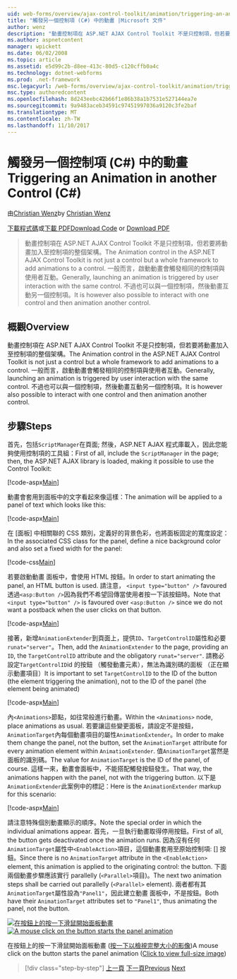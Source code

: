 ```yaml
---
uid: web-forms/overview/ajax-control-toolkit/animation/triggering-an-animation-in-another-control-cs
title: "觸發另一個控制項 (C#) 中的動畫 |Microsoft 文件"
author: wenz
description: "動畫控制項在 ASP.NET AJAX Control Toolkit 不是只控制項，但若要將動畫加入至控制項的整個架構。 一般而言，啟動..."
ms.author: aspnetcontent
manager: wpickett
ms.date: 06/02/2008
ms.topic: article
ms.assetid: e5d99c2b-d8ee-413c-80d5-c120cffb0a4c
ms.technology: dotnet-webforms
ms.prod: .net-framework
msc.legacyurl: /web-forms/overview/ajax-control-toolkit/animation/triggering-an-animation-in-another-control-cs
msc.type: authoredcontent
ms.openlocfilehash: 8d243eebc42b66f1e86b38a1b7531e527144ea7e
ms.sourcegitcommit: 9a9483aceb34591c97451997036a9120c3fe2baf
ms.translationtype: MT
ms.contentlocale: zh-TW
ms.lasthandoff: 11/10/2017
---
```

<a name="triggering-an-animation-in-another-control-c"></a><span data-ttu-id="0e8d1-104">觸發另一個控制項 (C#) 中的動畫</span><span class="sxs-lookup"><span data-stu-id="0e8d1-104">Triggering an Animation in another Control (C#)</span></span>
====================
<span data-ttu-id="0e8d1-105">由[Christian Wenz](https://github.com/wenz)</span><span class="sxs-lookup"><span data-stu-id="0e8d1-105">by [Christian Wenz](https://github.com/wenz)</span></span>

<span data-ttu-id="0e8d1-106">[下載程式碼](http://download.microsoft.com/download/f/9/a/f9a26acd-8df4-4484-8a18-199e4598f411/Animation8.cs.zip)或[下載 PDF](http://download.microsoft.com/download/6/7/1/6718d452-ff89-4d3f-a90e-c74ec2d636a3/animation8CS.pdf)</span><span class="sxs-lookup"><span data-stu-id="0e8d1-106">[Download Code](http://download.microsoft.com/download/f/9/a/f9a26acd-8df4-4484-8a18-199e4598f411/Animation8.cs.zip) or [Download PDF](http://download.microsoft.com/download/6/7/1/6718d452-ff89-4d3f-a90e-c74ec2d636a3/animation8CS.pdf)</span></span>

> <span data-ttu-id="0e8d1-107">動畫控制項在 ASP.NET AJAX Control Toolkit 不是只控制項，但若要將動畫加入至控制項的整個架構。</span><span class="sxs-lookup"><span data-stu-id="0e8d1-107">The Animation control in the ASP.NET AJAX Control Toolkit is not just a control but a whole framework to add animations to a control.</span></span> <span data-ttu-id="0e8d1-108">一般而言，啟動動畫會觸發相同的控制項與使用者互動。</span><span class="sxs-lookup"><span data-stu-id="0e8d1-108">Generally, launching an animation is triggered by user interaction with the same control.</span></span> <span data-ttu-id="0e8d1-109">不過也可以與一個控制項，然後動畫互動另一個控制項。</span><span class="sxs-lookup"><span data-stu-id="0e8d1-109">It is however also possible to interact with one control and then animation another control.</span></span>


## <a name="overview"></a><span data-ttu-id="0e8d1-110">概觀</span><span class="sxs-lookup"><span data-stu-id="0e8d1-110">Overview</span></span>

<span data-ttu-id="0e8d1-111">動畫控制項在 ASP.NET AJAX Control Toolkit 不是只控制項，但若要將動畫加入至控制項的整個架構。</span><span class="sxs-lookup"><span data-stu-id="0e8d1-111">The Animation control in the ASP.NET AJAX Control Toolkit is not just a control but a whole framework to add animations to a control.</span></span> <span data-ttu-id="0e8d1-112">一般而言，啟動動畫會觸發相同的控制項與使用者互動。</span><span class="sxs-lookup"><span data-stu-id="0e8d1-112">Generally, launching an animation is triggered by user interaction with the same control.</span></span> <span data-ttu-id="0e8d1-113">不過也可以與一個控制項，然後動畫互動另一個控制項。</span><span class="sxs-lookup"><span data-stu-id="0e8d1-113">It is however also possible to interact with one control and then animation another control.</span></span>

## <a name="steps"></a><span data-ttu-id="0e8d1-114">步驟</span><span class="sxs-lookup"><span data-stu-id="0e8d1-114">Steps</span></span>

<span data-ttu-id="0e8d1-115">首先，包括`ScriptManager`在頁面; 然後，ASP.NET AJAX 程式庫載入，因此您能夠使用控制項的工具組：</span><span class="sxs-lookup"><span data-stu-id="0e8d1-115">First of all, include the `ScriptManager` in the page; then, the ASP.NET AJAX library is loaded, making it possible to use the Control Toolkit:</span></span>

[!code-aspx[Main](triggering-an-animation-in-another-control-cs/samples/sample1.aspx)]

<span data-ttu-id="0e8d1-116">動畫會套用到面板中的文字看起來像這樣：</span><span class="sxs-lookup"><span data-stu-id="0e8d1-116">The animation will be applied to a panel of text which looks like this:</span></span>

[!code-aspx[Main](triggering-an-animation-in-another-control-cs/samples/sample2.aspx)]

<span data-ttu-id="0e8d1-117">在 [面板] 中相關聯的 CSS 類別，定義好的背景色彩，也將面板固定的寬度設定：</span><span class="sxs-lookup"><span data-stu-id="0e8d1-117">In the associated CSS class for the panel, define a nice background color and also set a fixed width for the panel:</span></span>

[!code-css[Main](triggering-an-animation-in-another-control-cs/samples/sample3.css)]

<span data-ttu-id="0e8d1-118">若要啟動動畫 面板中，會使用 HTML 按鈕。</span><span class="sxs-lookup"><span data-stu-id="0e8d1-118">In order to start animating the panel, an HTML button is used.</span></span> <span data-ttu-id="0e8d1-119">請注意， `<input type="button" />` favoured 透過`<asp:Button />`因為我們不希望回傳當使用者按一下該按鈕時。</span><span class="sxs-lookup"><span data-stu-id="0e8d1-119">Note that `<input type="button" />` is favoured over `<asp:Button />` since we do not want a postback when the user clicks on that button.</span></span>

[!code-aspx[Main](triggering-an-animation-in-another-control-cs/samples/sample4.aspx)]

<span data-ttu-id="0e8d1-120">接著，新增`AnimationExtender`到頁面上，提供`ID`、`TargetControlID`屬性和必要`runat="server"`。</span><span class="sxs-lookup"><span data-stu-id="0e8d1-120">Then, add the `AnimationExtender` to the page, providing an `ID`, the `TargetControlID` attribute and the obligatory `runat="server"`.</span></span> <span data-ttu-id="0e8d1-121">請務必設定`TargetControlID`id 的按鈕 （觸發動畫元素），無法為識別碼的面板 （正在顯示動畫項目）</span><span class="sxs-lookup"><span data-stu-id="0e8d1-121">It is important to set `TargetControlID` to the ID of the button (the element triggering the animation), not to the ID of the panel (the element being animated)</span></span>

[!code-aspx[Main](triggering-an-animation-in-another-control-cs/samples/sample5.aspx)]

<span data-ttu-id="0e8d1-122">內`<Animations>`節點，如往常般進行動畫。</span><span class="sxs-lookup"><span data-stu-id="0e8d1-122">Within the `<Animations>` node, place animations as usual.</span></span> <span data-ttu-id="0e8d1-123">若要讓這些變更面板，請設定不是按鈕，`AnimationTarget`內每個動畫項目的屬性`AnimationExtender`。</span><span class="sxs-lookup"><span data-stu-id="0e8d1-123">In order to make them change the panel, not the button, set the `AnimationTarget` attribute for every animation element within `AnimationExtender`.</span></span> <span data-ttu-id="0e8d1-124">值`AnimationTarget`當然是面板的識別碼。</span><span class="sxs-lookup"><span data-stu-id="0e8d1-124">The value for `AnimationTarget` is the ID of the panel, of course.</span></span> <span data-ttu-id="0e8d1-125">這樣一來，動畫會面板中，不能搭配觸發按鈕發生。</span><span class="sxs-lookup"><span data-stu-id="0e8d1-125">That way, the animations happen with the panel, not with the triggering button.</span></span> <span data-ttu-id="0e8d1-126">以下是`AnimationExtender`此案例中的標記：</span><span class="sxs-lookup"><span data-stu-id="0e8d1-126">Here is the `AnimationExtender` markup for this scenario:</span></span>

[!code-aspx[Main](triggering-an-animation-in-another-control-cs/samples/sample6.aspx)]

<span data-ttu-id="0e8d1-127">請注意特殊個別動畫顯示的順序。</span><span class="sxs-lookup"><span data-stu-id="0e8d1-127">Note the special order in which the individual animations appear.</span></span> <span data-ttu-id="0e8d1-128">首先，一旦執行動畫取得停用按鈕。</span><span class="sxs-lookup"><span data-stu-id="0e8d1-128">First of all, the button gets deactivated once the animation runs.</span></span> <span data-ttu-id="0e8d1-129">因為沒有任何`AnimationTarget`屬性中`<EnableAction>`項目，這個動畫套用至原始控制項: [] 按鈕。</span><span class="sxs-lookup"><span data-stu-id="0e8d1-129">Since there is no `AnimationTarget` attribute in the `<EnableAction>` element, this animation is applied to the originating control: the button.</span></span> <span data-ttu-id="0e8d1-130">下面兩個動畫步驟應該實行 parallelly (`<Parallel>`項目)。</span><span class="sxs-lookup"><span data-stu-id="0e8d1-130">The next two animation steps shall be carried out parallelly (`<Parallel>` element).</span></span> <span data-ttu-id="0e8d1-131">兩者都有其`AnimationTarget`屬性設為`"Panel1"`，因此建立動畫 面板中，不是按鈕。</span><span class="sxs-lookup"><span data-stu-id="0e8d1-131">Both have their `AnimationTarget` attributes set to `"Panel1"`, thus animating the panel, not the button.</span></span>


<span data-ttu-id="0e8d1-132">[![在按鈕上的按一下滑鼠開始面板動畫](triggering-an-animation-in-another-control-cs/_static/image2.png)](triggering-an-animation-in-another-control-cs/_static/image1.png)</span><span class="sxs-lookup"><span data-stu-id="0e8d1-132">[![A mouse click on the button starts the panel animation](triggering-an-animation-in-another-control-cs/_static/image2.png)](triggering-an-animation-in-another-control-cs/_static/image1.png)</span></span>

<span data-ttu-id="0e8d1-133">在按鈕上的按一下滑鼠開始面板動畫 ([按一下以檢視完整大小的影像](triggering-an-animation-in-another-control-cs/_static/image3.png))</span><span class="sxs-lookup"><span data-stu-id="0e8d1-133">A mouse click on the button starts the panel animation ([Click to view full-size image](triggering-an-animation-in-another-control-cs/_static/image3.png))</span></span>

>[!div class="step-by-step"]
<span data-ttu-id="0e8d1-134">[上一頁](disabling-actions-during-animation-cs.md)
[下一頁](modifying-animations-from-the-server-side-cs.md)</span><span class="sxs-lookup"><span data-stu-id="0e8d1-134">[Previous](disabling-actions-during-animation-cs.md)
[Next](modifying-animations-from-the-server-side-cs.md)</span></span>
